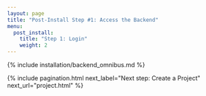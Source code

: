 ```yaml
---
layout: page
title: "Post-Install Step #1: Access the Backend"
menu:
  post_install:
    title: "Step 1: Login"
    weight: 2
---
```


{% include installation/backend_omnibus.md %}

{% include pagination.html
	next_label="Next step: Create a Project"
	next_url="project.html"
%}
